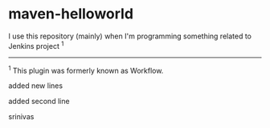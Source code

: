 # maven-helloworld
I use this repository (mainly) when I'm programming something related to Jenkins project <sup>1</sup>

---
<sup>1</sup> This plugin was formerly known as Workflow.

added new lines


added second line

srinivas
